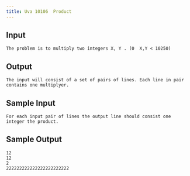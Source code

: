 ```yaml
---
title: Uva 10106  Product
---
```



## Input

```text
The problem is to multiply two integers X, Y . (0  X,Y < 10250)
```

## Output

```text
The input will consist of a set of pairs of lines. Each line in pair contains one multiplyer.

```

## Sample Input

```text
For each input pair of lines the output line should consist one integer the product.

```

## Sample Output

```text
12
12
2
222222222222222222222222

```
